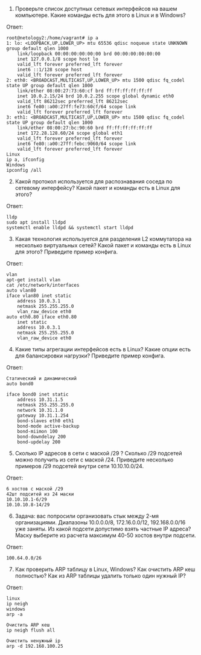 1. Проверьте список доступных сетевых интерфейсов на вашем компьютере. Какие команды есть для этого в Linux и в Windows?

Ответ:

    root@netology2:/home/vagrant# ip a
    1: lo: <LOOPBACK,UP,LOWER_UP> mtu 65536 qdisc noqueue state UNKNOWN group default qlen 1000
        link/loopback 00:00:00:00:00:00 brd 00:00:00:00:00:00
        inet 127.0.0.1/8 scope host lo
        valid_lft forever preferred_lft forever
        inet6 ::1/128 scope host
        valid_lft forever preferred_lft forever
    2: eth0: <BROADCAST,MULTICAST,UP,LOWER_UP> mtu 1500 qdisc fq_codel state UP group default qlen 1000
        link/ether 08:00:27:73:60:cf brd ff:ff:ff:ff:ff:ff
        inet 10.0.2.15/24 brd 10.0.2.255 scope global dynamic eth0
        valid_lft 86212sec preferred_lft 86212sec
        inet6 fe80::a00:27ff:fe73:60cf/64 scope link
        valid_lft forever preferred_lft forever
    3: eth1: <BROADCAST,MULTICAST,UP,LOWER_UP> mtu 1500 qdisc fq_codel state UP group default qlen 1000
        link/ether 08:00:27:bc:90:60 brd ff:ff:ff:ff:ff:ff
        inet 172.28.128.60/24 scope global eth1
        valid_lft forever preferred_lft forever
        inet6 fe80::a00:27ff:febc:9060/64 scope link
        valid_lft forever preferred_lft forever
    Linux
    ip a, ifconfig
    Windows 
    ipconfig /all


2. Какой протокол используется для распознавания соседа по сетевому интерфейсу? Какой пакет и команды есть в Linux для этого?

Ответ:

    lldp 
    sudo apt install lldpd
    systemctl enable lldpd && systemctl start lldpd


3. Какая технология используется для разделения L2 коммутатора на несколько виртуальных сетей? Какой пакет и команды есть в Linux для этого? Приведите пример конфига.

Ответ:

    vlan 
    apt-get install vlan
    cat /etc/network/interfaces
    auto vlan80
    iface vlan80 inet static        
        address 10.0.3.1        
        netmask 255.255.255.0        
        vlan_raw_device eth0
    auto eth0.80 iface eth0.80 
        inet static        
        address 10.0.3.1       
        netmask 255.255.255.0        
        vlan_raw_device eth0

4. Какие типы агрегации интерфейсов есть в Linux? Какие опции есть для балансировки нагрузки? Приведите пример конфига.        

Ответ:

    Статический и динамический 
    auto bond0

    iface bond0 inet static
        address 10.31.1.5
        netmask 255.255.255.0
        network 10.31.1.0
        gateway 10.31.1.254
        bond-slaves eth0 eth1
        bond-mode active-backup
        bond-miimon 100
        bond-downdelay 200
        bond-updelay 200

5. Сколько IP адресов в сети с маской /29 ? Сколько /29 подсетей можно получить из сети с маской /24. Приведите несколько примеров /29 подсетей внутри сети 10.10.10.0/24.

Ответ:

    6 хостов с маской /29
    42шт подситей из 24 маски
    10.10.10.1-6/29
    10.10.10.8-14/29

6. Задача: вас попросили организовать стык между 2-мя организациями. Диапазоны 10.0.0.0/8, 172.16.0.0/12, 192.168.0.0/16 уже заняты. Из какой подсети допустимо взять частные IP адреса? Маску выберите из расчета максимум 40-50 хостов внутри подсети.

Ответ:

    100.64.0.0/26

7. Как проверить ARP таблицу в Linux, Windows? Как очистить ARP кеш полностью? Как из ARP таблицы удалить только один нужный IP?

Ответ:

    linux
    ip neigh
    windows
    arp -a

    Очистить ARP кеш 
    ip neigh flush all

    Очистить ненужный ip
    arp -d 192.168.100.25